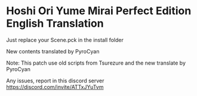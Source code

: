 # Hoshi Ori Yume Mirai Perfect Edition English Translation

Just replace your Scene.pck in the install folder
 
 New contents translated by PyroCyan
 
Note: This patch use old scripts from Tsurezure and the new translate  by PyroCyan

Any issues, report in this discord server https://discord.com/invite/ATTxJYuTvm
